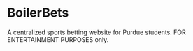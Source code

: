# BoilerBets
A centralized sports betting website for Purdue students. FOR ENTERTAINMENT PURPOSES only. 
